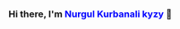 ### Hi there, I'm <font color="blue">Nurgul Kurbanali kyzy</font> 👋

<!--
**kamalova/kamalova** is a ✨ _special_ ✨ repository because its `README.md` (this file) appears on your GitHub profile.

Here are some ideas to get you started:

